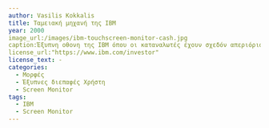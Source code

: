 ```yaml
---
author: Vasilis Kokkalis
title: Ταμειακή μηχανή της IBM 
year: 2000
image_url:/images/ibm-touchscreen-monitor-cash.jpg
caption:Έξυπνη οθονη της IBM όπου οι καταναλωτές έχουν σχεδόν απεριόριστη πρόσβαση σε προϊόντα, πληροφορίες και υπηρεσίες όταν τα χρειάζονται. Για εμπόρους λιανικής που δίνουν προτεραιότητα στην αφοσίωση των πελατών, τα γρήγορα συστήματα ολοκλήρωσης αγοράς, την ακρίβεια και την ατομική εμπειρία αγορών Model 4820-21G Screen type 12 inch LCD screen Resolution 800x600  
license_url:"https://www.ibm.com/investor"
license_text: -
categories:
  - Μορφές 
  - Έξυπνες διεπαφές Χρήστη
  - Screen Monitor 
tags:
  - IBM 
  - Screen Monitor
---
```

